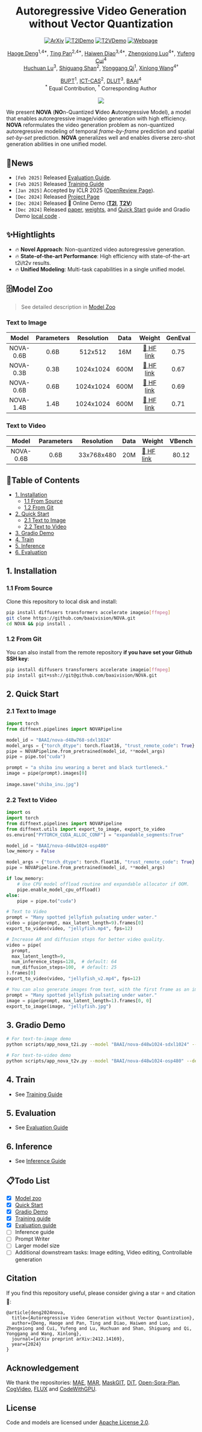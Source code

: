 <div align="center">

<h1>Autoregressive Video Generation without Vector Quantization</h1>

<p align="center">
<a href="https://arxiv.org/abs/2412.14169"><img src="https://img.shields.io/badge/ArXiv-2412.14169-%23840707.svg" alt="ArXiv"></a>
<a href="https://huggingface.co/spaces/BAAI/nova-d48w1024-sdxl1024"><img src="https://img.shields.io/badge/🤗 Demo-T2I-%26840707.svg" alt="T2IDemo"></a>
<a href="https://huggingface.co/spaces/BAAI/nova-d48w1024-osp480"><img src="https://img.shields.io/badge/🤗 Demo-T2V-%26840707.svg" alt="T2VDemo"></a>
<a href="http://bitterdhg.github.io/NOVA_page"><img src="https://img.shields.io/badge/Webpage-NOVA-%237CB4F7.svg" alt="Webpage"></a>
</p>

[Haoge Deng](https://scholar.google.com/citations?user=S2sbvjgAAAAJ&hl=zh-CN&oi=ao)<sup>1,4*</sup>, [Ting Pan](https://scholar.google.com/citations?&user=qQv6YbsAAAAJ)<sup>2,4*</sup>, [Haiwen Diao](https://scholar.google.com/citations?user=46eCjHQAAAAJ&hl=zh-CN)<sup>3,4*</sup>, [Zhengxiong Luo](https://scholar.google.com/citations?user=Sz1yTZsAAAAJ&hl=zh-CN)<sup>4*</sup>, [Yufeng Cui](https://scholar.google.com/citations?user=5Ydha2EAAAAJ&hl=zh-CN)<sup>4</sup><br>
[Huchuan Lu](https://scholar.google.com/citations?user=D3nE0agAAAAJ&hl=zh-CN)<sup>3</sup>, [Shiguang Shan](https://scholar.google.com/citations?user=Vkzd7MIAAAAJ&hl=en)<sup>2</sup>, [Yonggang Qi](https://scholar.google.com.tw/citations?user=pQNpf7cAAAAJ&hl=zh-CN&oi=ao)<sup>1</sup>, [Xinlong Wang](https://scholar.google.com/citations?user=DPz0DjYAAAAJ&hl=zh-CN)<sup>4†</sup><br>

[BUPT](https://www.bupt.edu.cn)<sup>1</sup>, [ICT-CAS](http://english.ict.cas.cn)<sup>2</sup>, [DLUT](https://en.dlut.edu.cn)<sup>3</sup>, [BAAI](https://www.baai.ac.cn/english.html)<sup>4</sup><br>
<sup>*</sup> Equal Contribution, <sup>†</sup> Corresponding Author
<br><br><image src="assets/model_overview.png"/>
</div>

We present **NOVA** (**NO**n-Quantized **V**ideo **A**utoregressive Model), a model that enables autoregressive image/video generation with high efficiency. **NOVA** reformulates the video generation problem as non-quantized autoregressive modeling of temporal *frame-by-frame* prediction and spatial *set-by-set* prediction. **NOVA** generalizes well and enables diverse zero-shot generation abilities in one unified model.

## 🚀News
- ```[Feb 2025]``` Released [Evaluation Guide](./docs/evaluation.md).
- ```[Feb 2025]``` Released [Training Guide](./docs/training.md)
- ```[Jan 2025]``` Accepted by ICLR 2025 ([OpenReview Page](https://openreview.net/forum?id=JE9tCwe3lp)).
- ```[Dec 2024]``` Released [Project Page](http://bitterdhg.github.io/NOVA_page)
- ```[Dec 2024]``` Released 🤗 Online Demo (<a href="https://huggingface.co/spaces/BAAI/nova-d48w1024-sdxl1024"><b>T2I</b></a>, <a href="https://huggingface.co/spaces/BAAI/nova-d48w1024-osp480"><b>T2V</b></a>)
- ```[Dec 2024]``` Released [paper](https://arxiv.org/abs/2412.14169), [weights](#model-zoo), and [Quick Start](#2-quick-start) guide and Gradio Demo [local code](#3-gradio-demo) .

## ✨Hightlights

- 🔥 **Novel Approach**: Non-quantized video autoregressive generation.
- 🔥 **State-of-the-art Performance**: High efficiency with state-of-the-art t2i/t2v results.
- 🔥 **Unified Modeling**: Multi-task capabilities in a single unified model.

## 🗄️Model Zoo
<a id="model-zoo"></a>
> See detailed description in [Model Zoo](./docs/model_zoo.md)

### Text to Image
<a id="text-to-image-weight"></a>

| Model       | Parameters | Resolution | Data |  Weight                                                               | GenEval | DPGBench |
|:-----------:|:----------:|:----------:|:----:|:---------------------------------------------------------------------:|:--------:|:-------:|
| NOVA-0.6B   | 0.6B       | 512x512    | 16M  | [🤗 HF link](https://huggingface.co/BAAI/nova-d48w1024-sd512)          | 0.75   |   81.76   |
| NOVA-0.3B   | 0.3B       | 1024x1024  | 600M | [🤗 HF link](https://huggingface.co/BAAI/nova-d48w768-sdxl1024)        | 0.67   |   80.60   |
| NOVA-0.6B   | 0.6B       | 1024x1024  | 600M | [🤗 HF link](https://huggingface.co/BAAI/nova-d48w1024-sdxl1024)       | 0.69   |   82.25   |
| NOVA-1.4B   | 1.4B       | 1024x1024  | 600M | [🤗 HF link](https://huggingface.co/BAAI/nova-d48w1536-sdxl1024)       | 0.71   |   83.01   |

### Text to Video
<a id="text-to-video-weight"></a>

| Model       | Parameters  | Resolution | Data | Weight                                                                | VBench |
|:-----------:|:-----------:|:----------:|:----:|-----------------------------------------------------------------------|:------:|
| NOVA-0.6B   | 0.6B        | 33x768x480 | 20M  | [🤗 HF link](https://huggingface.co/BAAI/nova-d48w1024-osp480)        |  80.12  |

## 📖Table of Contents
- [1. Installation](#1-installation)
  - [1.1 From Source](#from-source)
  - [1.2 From Git](#from-git)
- [2. Quick Start](#2-quick-start)
  - [2.1 Text to Image](#text-to-image-quickstart)
  - [2.2 Text to Video](#text-to-video-quickstart)
- [3. Gradio Demo](#3-gradio-demo)
- [4. Train](#4-train)
- [5. Inference](#5-inference)
- [6. Evaluation](#6-evaluation)

## 1. Installation
### 1.1 From Source

<a id="from-source"></a>
Clone this repository to local disk and install:

```bash
pip install diffusers transformers accelerate imageio[ffmpeg]
git clone https://github.com/baaivision/NOVA.git
cd NOVA && pip install .
```

### 1.2 From Git
<a id="from-git"></a>

You can also install from the remote repository **if you have set your Github SSH key**: 

```bash
pip install diffusers transformers accelerate imageio[ffmpeg]
pip install git+ssh://git@github.com/baaivision/NOVA.git
```

## 2. Quick Start
### 2.1 Text to Image
<a id="text-to-image-quickstart"></a>

```python
import torch
from diffnext.pipelines import NOVAPipeline

model_id = "BAAI/nova-d48w768-sdxl1024"
model_args = {"torch_dtype": torch.float16, "trust_remote_code": True}
pipe = NOVAPipeline.from_pretrained(model_id, **model_args)
pipe = pipe.to("cuda")

prompt = "a shiba inu wearing a beret and black turtleneck."
image = pipe(prompt).images[0]
    
image.save("shiba_inu.jpg")
```

### 2.2  Text to Video
<a id="text-to-video-quickstart"></a>

```python
import os
import torch
from diffnext.pipelines import NOVAPipeline
from diffnext.utils import export_to_image, export_to_video
os.environ["PYTORCH_CUDA_ALLOC_CONF"] = "expandable_segments:True"

model_id = "BAAI/nova-d48w1024-osp480"
low_memory = False

model_args = {"torch_dtype": torch.float16, "trust_remote_code": True}
pipe = NOVAPipeline.from_pretrained(model_id, **model_args)

if low_memory:
    # Use CPU model offload routine and expandable allocator if OOM.
    pipe.enable_model_cpu_offload()
else:
    pipe = pipe.to("cuda")

# Text to Video
prompt = "Many spotted jellyfish pulsating under water."
video = pipe(prompt, max_latent_length=9).frames[0]
export_to_video(video, "jellyfish.mp4", fps=12)

# Increase AR and diffusion steps for better video quality.
video = pipe(
  prompt,
  max_latent_length=9,
  num_inference_steps=128,  # default: 64
  num_diffusion_steps=100,  # default: 25
).frames[0]
export_to_video(video, "jellyfish_v2.mp4", fps=12)

# You can also generate images from text, with the first frame as an image.
prompt = "Many spotted jellyfish pulsating under water."
image = pipe(prompt, max_latent_length=1).frames[0, 0]
export_to_image(image, "jellyfish.jpg")
```

## 3. Gradio Demo

```bash
# For text-to-image demo
python scripts/app_nova_t2i.py --model "BAAI/nova-d48w1024-sdxl1024" --device 0

# For text-to-video demo
python scripts/app_nova_t2v.py --model "BAAI/nova-d48w1024-osp480" --device 0
```

## 4. Train
- See [Training Guide](./docs/training.md)

## 5. Evaluation
- See [Evaluation Guide](./docs/evaluation.md)

## 6. Inference
- See [Inference Guide](./docs/inference.md)

## 📋Todo List
- [X] [Model zoo](#model-zoo)
- [X] [Quick Start](#2-quick-start)
- [X] [Gradio Demo](#3-gradio-demo)
- [X] [Training guide](#4-train)
- [X] [Evaluation guide](#5-evaluation)
- [ ] Inference guide
- [ ] Prompt Writer
- [ ] Larger model size
- [ ] Additional downstream tasks: Image editing, Video editing, Controllable generation

## Citation
If you find this repository useful, please consider giving a star ⭐ and citation 🦖:
```
@article{deng2024nova,
  title={Autoregressive Video Generation without Vector Quantization},
  author={Deng, Haoge and Pan, Ting and Diao, Haiwen and Luo, Zhengxiong and Cui, Yufeng and Lu, Huchuan and Shan, Shiguang and Qi, Yonggang and Wang, Xinlong},
  journal={arXiv preprint arXiv:2412.14169},
  year={2024}
}
```

## Acknowledgement

We thank the repositories: [MAE](https://github.com/facebookresearch/mae), [MAR](https://github.com/LTH14/mar), [MaskGIT](https://github.com/google-research/maskgit), [DiT](https://github.com/facebookresearch/DiT), [Open-Sora-Plan](https://github.com/PKU-YuanGroup/Open-Sora-Plan), [CogVideo](https://github.com/THUDM/CogVideo), [FLUX](https://github.com/black-forest-labs/flux) and [CodeWithGPU](https://github.com/seetacloud/codewithgpu).
## License
Code and models are licensed under [Apache License 2.0](LICENSE).
